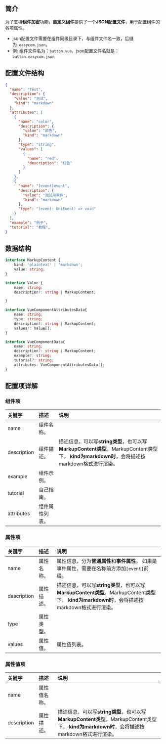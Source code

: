 ## 简介

为了支持**组件加密**功能，**自定义组件**提供了一个**JSON配置文件**，用于配置组件的各项属性。
* json配置文件需要在组件同级目录下，与组件文件名一致，后缀为`.easycom.json`。
* 例: 组件文件名为：`button.vue`，json配置文件名就是：`button.easycom.json`

## 配置文件结构

```JSON
{
  "name": "Test",
  "description": {
    "value": "测试",
    "kind": "markdown"
  },
  "attributes": [
    {
      "name": "color",
      "description": {
        "value": "颜色",
        "kind": "markdown"
      },
      "type": "string",
      "values": [
        {
          "name": "red",
          "description": "红色"
        }
      ]
    },
    {
      "name": "[event]event",
      "description": {
        "value": "测试用事件",
        "kind": "markdown"
      },
      "type": "(event: UniEvent) => void"
    }
  ],
  "example": "例子",
  "tutorial": "教程",
}
```

## 数据结构

```ts
interface MarkupContent {
    kind: 'plaintext' | 'markdown';
    value: string;
}

interface Value {
    name: string;
    description?: string | MarkupContent;

}

interface VueComponentAttributesData{
    name: string;
    type: string;
    description?: string | MarkupContent;
    values?: Value[];
}

interface VueComponentData{
    name: string;
    description?: string | MarkupContent;
    example?: string;
    tutorial?: string;
    attributes: VueComponentAttributesData[];
}
```

## 配置项详解

### 组件项

| 关键字      | 描述           | 说明                                                                                                                                        |
| :---------- | :------------- | :------------------------------------------------------------------------------------------------------------------------------------------ |
| name        | 组件名称。     |                                                                                                                                             |
| description | 组件描述。     | 描述信息，可以写**string类型**，也可以写**MarkupContent类型**，MarkupContent类型下， **kind为markdown时**，会将描述按markdown格式进行渲染。 |
| example     | 组件示例。     |                                                                                                                                             |
| tutorial    | 自己指南。     |                                                                                                                                             |
| attributes  | 组件属性列表。 |                                                                                                                                             |

### 属性项

| 关键字      | 描述       | 说明                                                                                                                                        |
| :---------- | :--------- | :------------------------------------------------------------------------------------------------------------------------------------------ |
| name        | 属性名称。 | 属性信息，分为**普通属性**和**事件属性**。 如果是事件属性，需要在名称前方添加`[event]`前缀。                                                |
| description | 属性描述。 | 描述信息，可以写**string类型**，也可以写**MarkupContent类型**，MarkupContent类型下， **kind为markdown时**，会将描述按markdown格式进行渲染。 |
| type        | 属性类型。 |                                                                                                                                             |
| values      | 属性值。   | 属性值列表。                                                                                                                                |

### 属性值项

| 关键字      | 描述       | 说明                                                                                                                                        |
| :---------- | :--------- | :------------------------------------------------------------------------------------------------------------------------------------------ |
| name        | 属性值名称。 |                                                 |
| description | 属性描述。 | 描述信息，可以写**string类型**，也可以写**MarkupContent类型**，MarkupContent类型下， **kind为markdown时**，会将描述按markdown格式进行渲染。 |
